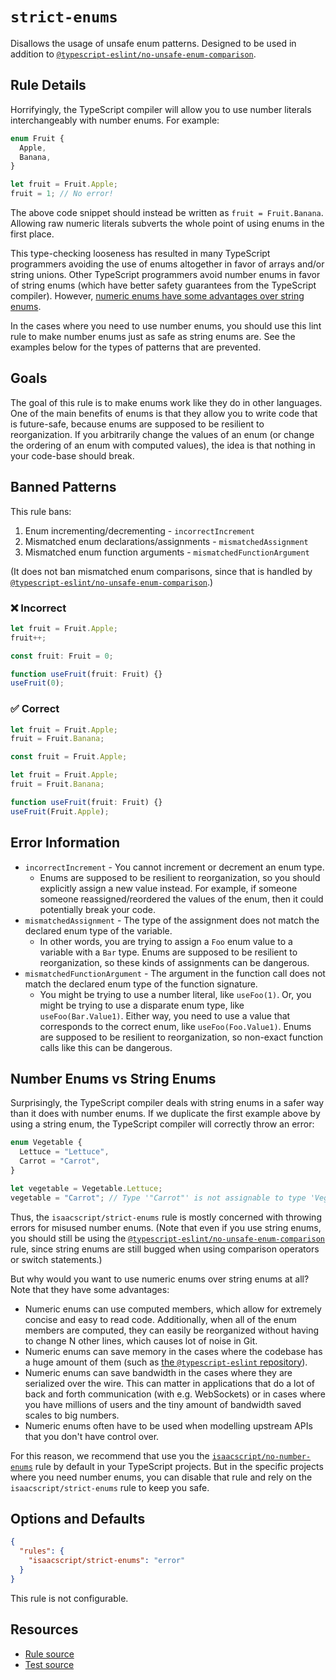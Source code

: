 # `strict-enums`

Disallows the usage of unsafe enum patterns. Designed to be used in addition to [`@typescript-eslint/no-unsafe-enum-comparison`](https://typescript-eslint.io/rules/no-unsafe-enum-comparison).

## Rule Details

Horrifyingly, the TypeScript compiler will allow you to use number literals interchangeably with number enums. For example:

```ts
enum Fruit {
  Apple,
  Banana,
}

let fruit = Fruit.Apple;
fruit = 1; // No error!
```

The above code snippet should instead be written as `fruit = Fruit.Banana`. Allowing raw numeric literals subverts the whole point of using enums in the first place.

This type-checking looseness has resulted in many TypeScript programmers avoiding the use of enums altogether in favor of arrays and/or string unions. Other TypeScript programmers avoid number enums in favor of string enums (which have better safety guarantees from the TypeScript compiler). However, [numeric enums have some advantages over string enums](#number-enums-vs-string-enums).

In the cases where you need to use number enums, you should use this lint rule to make number enums just as safe as string enums are. See the examples below for the types of patterns that are prevented.

## Goals

The goal of this rule is to make enums work like they do in other languages. One of the main benefits of enums is that they allow you to write code that is future-safe, because enums are supposed to be resilient to reorganization. If you arbitrarily change the values of an enum (or change the ordering of an enum with computed values), the idea is that nothing in your code-base should break.

## Banned Patterns

This rule bans:

1. Enum incrementing/decrementing - `incorrectIncrement`
1. Mismatched enum declarations/assignments - `mismatchedAssignment`
1. Mismatched enum function arguments - `mismatchedFunctionArgument`

(It does not ban mismatched enum comparisons, since that is handled by [`@typescript-eslint/no-unsafe-enum-comparison`](https://typescript-eslint.io/rules/no-unsafe-enum-comparison).)

<!--tabs-->

### ❌ Incorrect

```ts
let fruit = Fruit.Apple;
fruit++;
```

```ts
const fruit: Fruit = 0;
```

```ts
function useFruit(fruit: Fruit) {}
useFruit(0);
```

### ✅ Correct

```ts
let fruit = Fruit.Apple;
fruit = Fruit.Banana;
```

```ts
const fruit = Fruit.Apple;
```

```ts
let fruit = Fruit.Apple;
fruit = Fruit.Banana;
```

```ts
function useFruit(fruit: Fruit) {}
useFruit(Fruit.Apple);
```

## Error Information

- `incorrectIncrement` - You cannot increment or decrement an enum type.
  - Enums are supposed to be resilient to reorganization, so you should explicitly assign a new value instead. For example, if someone someone reassigned/reordered the values of the enum, then it could potentially break your code.
- `mismatchedAssignment` - The type of the assignment does not match the declared enum type of the variable.
  - In other words, you are trying to assign a `Foo` enum value to a variable with a `Bar` type. Enums are supposed to be resilient to reorganization, so these kinds of assignments can be dangerous.
- `mismatchedFunctionArgument` - The argument in the function call does not match the declared enum type of the function signature.
  - You might be trying to use a number literal, like `useFoo(1)`. Or, you might be trying to use a disparate enum type, like `useFoo(Bar.Value1)`. Either way, you need to use a value that corresponds to the correct enum, like `useFoo(Foo.Value1)`. Enums are supposed to be resilient to reorganization, so non-exact function calls like this can be dangerous.

## Number Enums vs String Enums

Surprisingly, the TypeScript compiler deals with string enums in a safer way than it does with number enums. If we duplicate the first example above by using a string enum, the TypeScript compiler will correctly throw an error:

```ts
enum Vegetable {
  Lettuce = "Lettuce",
  Carrot = "Carrot",
}

let vegetable = Vegetable.Lettuce;
vegetable = "Carrot"; // Type '"Carrot"' is not assignable to type 'Vegetable'.
```

Thus, the `isaacscript/strict-enums` rule is mostly concerned with throwing errors for misused number enums. (Note that even if you use string enums, you should still be using the [`@typescript-eslint/no-unsafe-enum-comparison`](https://typescript-eslint.io/rules/no-unsafe-enum-comparison) rule, since string enums are still bugged when using comparison operators or switch statements.)

But why would you want to use numeric enums over string enums at all? Note that they have some advantages:

- Numeric enums can use computed members, which allow for extremely concise and easy to read code. Additionally, when all of the enum members are computed, they can easily be reorganized without having to change N other lines, which causes lot of noise in Git.
- Numeric enums can save memory in the cases where the codebase has a huge amount of them (such as [the `@typescript-eslint` repository](https://github.com/typescript-eslint/typescript-eslint/)).
- Numeric enums can save bandwidth in the cases where they are serialized over the wire. This can matter in applications that do a lot of back and forth communication (with e.g. WebSockets) or in cases where you have millions of users and the tiny amount of bandwidth saved scales to big numbers.
- Numeric enums often have to be used when modelling upstream APIs that you don't have control over.

For this reason, we recommend that use you the [`isaacscript/no-number-enums`](no-number-enums.md) rule by default in your TypeScript projects. But in the specific projects where you need number enums, you can disable that rule and rely on the `isaacscript/strict-enums` rule to keep you safe.

## Options and Defaults

```json
{
  "rules": {
    "isaacscript/strict-enums": "error"
  }
}
```

This rule is not configurable.

## Resources

- [Rule source](../../src/rules/strict-enums.ts)
- [Test source](../../tests/rules/strict-enums.test.ts)
